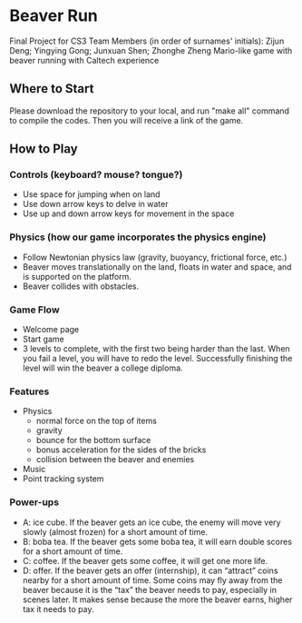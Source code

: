 # Beaver Run
Final Project for CS3
Team Members (in order of surnames' initials): Zijun Deng; Yingying Gong; Junxuan Shen; Zhonghe Zheng
Mario-like game with beaver running with Caltech experience

## Where to Start
Please download the repository to your local, and run "make all" command to compile the codes.
Then you will receive a link of the game.

## How to Play
### Controls (keyboard? mouse? tongue?)
- Use space for jumping when on land
- Use down arrow keys to delve in water
- Use up and down arrow keys for movement in the space

### Physics (how our game incorporates the physics engine)
- Follow Newtonian physics law (gravity, buoyancy, frictional force, etc.) 
- Beaver moves translationally on the land, floats in water and space, and is supported on the platform. 
- Beaver collides with obstacles.

### Game Flow
- Welcome page
- Start game
- 3 levels to complete, with the first two being harder than the last. When you fail a level, you will have to redo the level. Successfully finishing the level will win the beaver a college diploma.

### Features
- Physics
    - normal force on the top of items
    - gravity
    - bounce for the bottom surface
    - bonus acceleration for the sides of the bricks
    - collision between the beaver and enemies
- Music
- Point tracking system

### Power-ups
- A: ice cube. If the beaver gets an ice cube, the enemy will move very slowly (almost frozen) for a short amount of time.  
- B: boba tea. If the beaver gets some boba tea, it will earn double scores for a short amount of time.  
- C: coffee. If the beaver gets some coffee, it will get one more life.  
- D: offer. If the beaver gets an offer (internship), it can “attract” coins nearby for a short amount of time. Some coins may fly away from the beaver because it is the “tax” the beaver needs to pay, especially in scenes later. It makes sense because the more the beaver earns, higher tax it needs to pay. 

